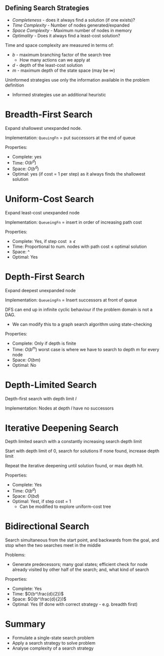 
## Defining Search Strategies
- *Completeness* - does it always find a solution (if one exists)?
- *Time Complexity* - Number of nodes generated/expanded
- *Space Complexity* - Maximum number of nodes in memory
- *Optimality* - Does it always find a least-cost solution?

Time and space complexity are measured in terms of:
- $b$ - maximum branching factor of the search tree
	- How many actions can we apply at 
- $d$ - depth of the least-cost solution
- $m$ - maximum depth of the state space (may be $\infty$)


Uninformed strategies use only the information available in the problem definition
- Informed strategies use an additional heuristic

# Breadth-First Search
Expand shallowest unexpanded node.

Implementation:
	`QueuingFn` = put successors at the end of queue

Properties:
- Complete: yes
- Time: $O(b^d)$
- Space: $O(b^d)$
- Optimal: yes (if cost = 1 per step) as it always finds the shallowest solution

# Uniform-Cost Search
Expand least-cost unexpanded node

Implementation:
	`QueueingFn` = insert in order of increasing path cost

Properties:
- Complete: Yes, if step cost $\geq \epsilon$ 
- Time: Proportional to num. nodes with path cost $\leq$ optimal solution 
- Space: ^
- Optimal: Yes

# Depth-First Search
Expand deepest unexpanded node

Implementation:
	`QueueingFn`  = Insert successors at front of queue

DFS can end up in infinite cyclic behaviour if the problem domain is not a DAG.
- We can modify this to a graph search algorithm using state-checking

Properties:
- Complete: Only if depth is finite
- Time: $O(b^m)$ worst case is where we have to search to depth $m$ for every node
- Space: $O(bm)$ 
- Optimal: No

# Depth-Limited Search
Depth-first search with depth limit $l$

Implementation:
	Nodes at depth $l$ have no successors

# Iterative Deepening Search

Depth limited search with a constantly increasing search depth limit

Start with depth limit of 0, search for solutions
	If none found, increase depth limit

Repeat the iterative deepening until solution found, or max depth hit.

Properties:
- Complete: Yes
- Time: $O(b^d)$
- Space: $O(bd)$
- Optimal: Yest, if step cost = 1
	- Can be modified to explore uniform-cost tree


# Bidirectional Search
Search simultaneous from the start point, and backwards from the goal, and stop when the two searches meet in the middle

Problems:
- Generate predecessors; many goal states; efficient check for node already visited by other half of the search; and, what kind of search


Properties:
- Complete: Yes
- Time: $O(b^\frac{d}{2})$
- Space: $O(b^\frac{d}{2})$
- Optimal: Yes (If done with correct strategy - e.g. breadth first)




# Summary
- Formulate a single-state search problem
- Apply a search strategy to solve problem
- Analyse complexity of a search strategy
